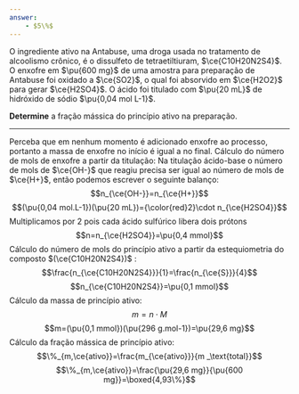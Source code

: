 ```yaml
---
answer:
    - $5\%$
---
```


O ingrediente ativo na Antabuse, uma droga usada no tratamento de alcoolismo crônico, é o dissulfeto de tetraetiltiuram, $\ce{C10H20N2S4}$. O enxofre em $\pu{600 mg}$ de uma amostra para preparação de Antabuse foi oxidado a $\ce{SO2}$, o qual foi absorvido em $\ce{H2O2}$ para gerar $\ce{H2SO4}$. O ácido foi titulado com $\pu{20 mL}$ de hidróxido de sódio $\pu{0,04 mol L-1}$. 

**Determine** a fração mássica do princípio ativo na preparação.

---

Perceba que em nenhum momento é adicionado enxofre ao processo, portanto a massa de enxofre no início é igual a no final.
Cálculo do número de mols de enxofre a partir da titulação:
Na titulação ácido-base o número de mols de $\ce{OH-}$ que reagiu precisa ser igual ao número de mols de  $\ce{H+}$, então podemos escrever o seguinte balanço:
$$n_{\ce{OH-}}=n_{\ce{H+}}$$
$$(\pu{0,04 mol.L-1})(\pu{20 mL})={\color{red}2}\cdot n_{\ce{H2SO4}}$$
Multiplicamos por 2 pois cada ácido sulfúrico libera dois prótons
$$n=n_{\ce{H2SO4}}=\pu{0,4 mmol}$$
Cálculo do número de mols do princípio ativo a partir da estequiometria do composto $(\ce{C10H20N2S4})$ :
$$\frac{n_{\ce{C10H20N2S4}}}{1}=\frac{n_{\ce{S}}}{4}$$
$$n_{\ce{C10H20N2S4}}=\pu{0,1 mmol}$$
Cálculo da massa de princípio ativo:
$$m= n \cdot M$$
$$m=(\pu{0,1 mmol})(\pu{296 g.mol-1})=\pu{29,6 mg}$$
Cálculo da fração mássica de princípio ativo:
$$\%_{m,\ce{ativo}}=\frac{m_{\ce{ativo}}}{m _\text{total}}$$
$$\%_{m,\ce{ativo}}=\frac{\pu{29,6 mg}}{\pu{600 mg}}=\boxed{4,93\%}$$
